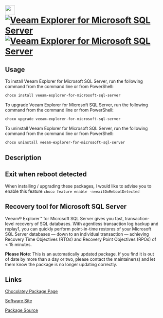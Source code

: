 ﻿# <img src="https://cdn.jsdelivr.net/gh/mkevenaar/chocolatey-packages@05b27e901fca790661514e9bcf95d4a86f374e31/icons/veeam-explorer-for-microsoft-sql-server.png" width="32" height="32"/> [![Veeam Explorer for Microsoft SQL Server](https://img.shields.io/chocolatey/v/veeam-explorer-for-microsoft-sql-server.svg?label=Veeam+Explorer+for+Microsoft+SQL+Server)](https://community.chocolatey.org/packages/veeam-explorer-for-microsoft-sql-server) [![Veeam Explorer for Microsoft SQL Server](https://img.shields.io/chocolatey/dt/veeam-explorer-for-microsoft-sql-server.svg)](https://community.chocolatey.org/packages/veeam-explorer-for-microsoft-sql-server)

## Usage

To install Veeam Explorer for Microsoft SQL Server, run the following command from the command line or from PowerShell:

```powershell
choco install veeam-explorer-for-microsoft-sql-server
```

To upgrade Veeam Explorer for Microsoft SQL Server, run the following command from the command line or from PowerShell:

```powershell
choco upgrade veeam-explorer-for-microsoft-sql-server
```

To uninstall Veeam Explorer for Microsoft SQL Server, run the following command from the command line or from PowerShell:

```powershell
choco uninstall veeam-explorer-for-microsoft-sql-server
```

## Description

## Exit when reboot detected

When installing / upgrading these packages, I would like to advise you to enable this feature `choco feature enable -n=exitOnRebootDetected`

## Recovery tool for Microsoft SQL Server

Veeam® Explorer™ for Microsoft SQL Server gives you fast, transaction-level recovery of SQL databases. With agentless transaction log backup and replay1, you can quickly perform point-in-time restores of your Microsoft SQL Server databases — down to an individual transaction — achieving Recovery Time Objectives (RTOs) and Recovery Point Objectives (RPOs) of < 15 minutes.

**Please Note**: This is an automatically updated package. If you find it is
out of date by more than a day or two, please contact the maintainer(s) and
let them know the package is no longer updating correctly.


## Links

[Chocolatey Package Page](https://community.chocolatey.org/packages/veeam-explorer-for-microsoft-sql-server)

[Software Site](http://www.veeam.com/)

[Package Source](https://github.com/mkevenaar/chocolatey-packages/tree/master/automatic/veeam-explorer-for-microsoft-sql-server)

